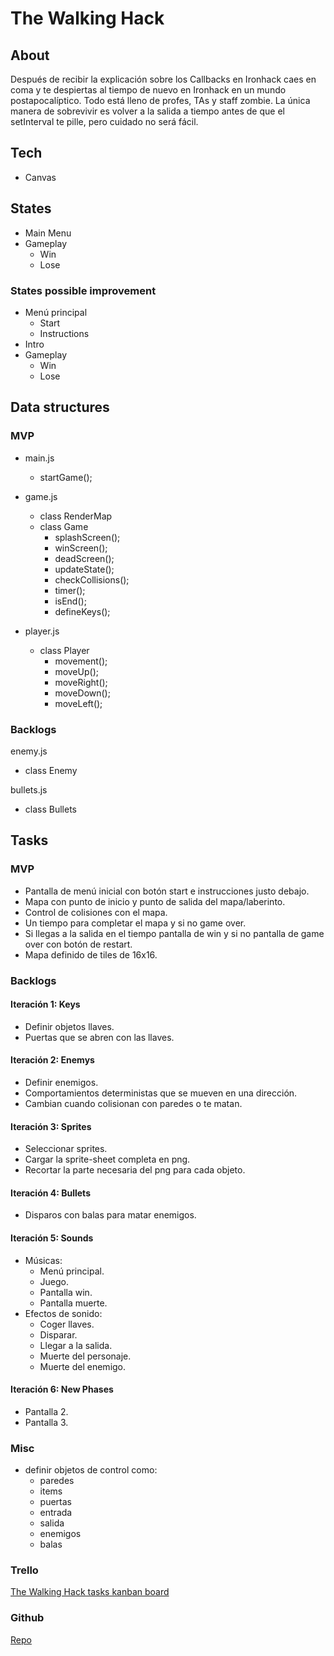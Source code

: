 # The Walking Hack 

## About 

Después de recibir la explicación sobre los Callbacks en Ironhack caes en coma y te despiertas al tiempo de nuevo en Ironhack en un mundo postapocalíptico. Todo está lleno de profes, TAs y staff zombie. La única manera de sobrevivir es volver a la salida a tiempo antes de que el setInterval te pille, pero cuidado no será fácil.

## Tech

- Canvas

## States

- Main Menu
- Gameplay
  - Win
  - Lose

### States possible improvement

- Menú principal
  - Start
  - Instructions
- Intro
- Gameplay
  - Win
  - Lose

## Data structures

### MVP

- main.js
  - startGame();

- game.js
  - class RenderMap
  - class Game
    - splashScreen();
    - winScreen();
    - deadScreen();
    - updateState();
    - checkCollisions();
    - timer();
    - isEnd();
    - defineKeys();

- player.js
  - class Player
    - movement();
    - moveUp();
    - moveRight();
    - moveDown();
    - moveLeft();

### Backlogs

enemy.js
- class Enemy

bullets.js
- class Bullets

## Tasks

### MVP 

- Pantalla de menú inicial con botón start e instrucciones justo debajo.
- Mapa con punto de inicio y punto de salida del mapa/laberinto.
- Control de colisiones con el mapa.
- Un tiempo para completar el mapa y si no game over.
- Si llegas a la salida en el tiempo pantalla de win y si no pantalla de game over con botón de restart.
- Mapa definido de tiles de 16x16.

### Backlogs 

#### Iteración 1: Keys

- Definir objetos llaves.
- Puertas que se abren con las llaves.

#### Iteración 2: Enemys 

- Definir enemigos.
- Comportamientos deterministas que se mueven en una dirección.
- Cambian cuando colisionan con paredes o te matan.

#### Iteración 3: Sprites 

- Seleccionar sprites.
- Cargar la sprite-sheet completa en png.
- Recortar la parte necesaria del png para cada objeto.

#### Iteración 4: Bullets

- Disparos con balas para matar enemigos.

#### Iteración 5: Sounds

- Músicas:
  - Menú principal.
  - Juego.
  - Pantalla win.
  - Pantalla muerte.
- Efectos de sonido:
  - Coger llaves.
  - Disparar.
  - Llegar a la salida.
  - Muerte del personaje.
  - Muerte del enemigo.

#### Iteración 6: New Phases

- Pantalla 2. 
- Pantalla 3.

### Misc

- definir objetos de control como:
  - paredes 
  - items 
  - puertas 
  - entrada 
  - salida 
  - enemigos 
  - balas
  
### Trello

[The Walking Hack tasks kanban board](https://trello.com/b/sIacF3LK/the-walking-hack)

### Github

[Repo](https://github.com/rgallego87/TheWalkingHack)
